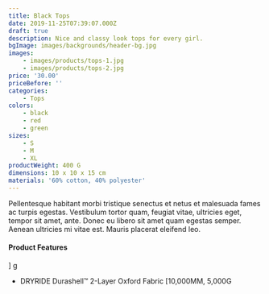 ```yaml
---
title: Black Tops
date: 2019-11-25T07:39:07.000Z
draft: true
description: Nice and classy look tops for every girl.
bgImage: images/backgrounds/header-bg.jpg
images:
    - images/products/tops-1.jpg
    - images/products/tops-2.jpg
price: '30.00'
priceBefore: ''
categories:
    - Tops
colors:
    - black
    - red
    - green
sizes:
    - S
    - M
    - XL
productWeight: 400 G
dimensions: 10 x 10 x 15 cm
materials: '60% cotton, 40% polyester'
---
```


Pellentesque habitant morbi tristique senectus et netus et malesuada fames ac turpis egestas. Vestibulum tortor quam, feugiat vitae, ultricies eget, tempor sit amet, ante. Donec eu libero sit amet quam egestas semper. Aenean ultricies mi vitae est. Mauris placerat eleifend leo.

#### Product Features

]
g
* DRYRIDE Durashell™ 2-Layer Oxford Fabric [10,000MM, 5,000G
